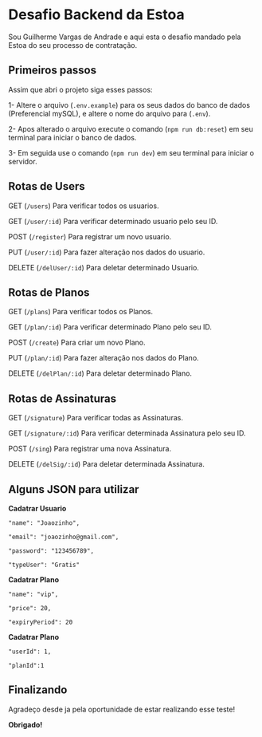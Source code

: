 # Desafio Backend da Estoa

Sou Guilherme Vargas de Andrade e aqui esta o desafio mandado pela Estoa do seu processo de contratação.


## Primeiros passos

Assim que abri o projeto siga esses passos:

1- Altere o arquivo (`.env.example`) para os seus dados do banco de dados (Preferencial mySQL), e altere o nome do arquivo para (`.env`).

2- Apos alterado o arquivo  execute o comando (`npm run db:reset`) em seu terminal para iniciar o banco de dados.

3- Em seguida use o comando (`npm run dev`) em seu terminal para iniciar o servidor.

## Rotas de Users

GET (`/users`) Para verificar todos os usuarios.

GET (`/user/:id`) Para verificar determinado usuario pelo seu ID.

POST (`/register`) Para registrar um novo usuario.

PUT (`/user/:id`) Para fazer alteração nos dados do usuario.

DELETE (`/delUser/:id`) Para deletar determinado Usuario.

## Rotas de Planos

GET (`/plans`) Para verificar todos os Planos.

GET (`/plan/:id`) Para verificar determinado Plano pelo seu ID.

POST (`/create`) Para criar um novo Plano.

PUT (`/plan/:id`) Para fazer alteração nos dados do Plano.

DELETE (`/delPlan/:id`) Para deletar determinado Plano.

## Rotas de Assinaturas

GET (`/signature`) Para verificar todas as Assinaturas.

GET (`/signature/:id`) Para verificar determinada Assinatura pelo seu ID.

POST (`/sing`) Para registrar uma nova Assinatura.

DELETE (`/delSig/:id`) Para deletar determinada Assinatura.


## Alguns JSON para utilizar

**Cadatrar Usuario**

	"name": "Joaozinho",

	"email": "joaozinho@gmail.com",

	"password": "123456789",

	"typeUser": "Gratis"


**Cadatrar Plano**


	"name": "vip",

	"price": 20,

	"expiryPeriod": 20


**Cadatrar Plano**


	"userId": 1,

	"planId":1


## Finalizando

Agradeço desde ja pela oportunidade de estar realizando esse teste!

**Obrigado!**